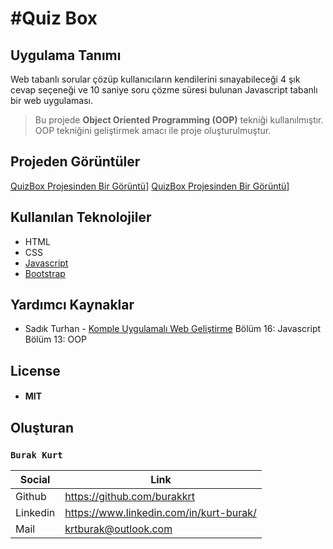 # #Quiz Box
## Uygulama Tanımı
Web tabanlı sorular çözüp kullanıcıların kendilerini sınayabileceği 4 şık cevap seçeneği ve 10 saniye soru çözme süresi
bulunan Javascript tabanlı bir web uygulaması.
> Bu projede **Object Oriented Programming (OOP)** tekniği kullanılmıştır.
> OOP tekniğini geliştirmek amacı ile proje oluşturulmuştur.
## Projeden Görüntüler
[QuizBox Projesinden Bir Görüntü](screenshootApp0.png)]
[QuizBox Projesinden Bir Görüntü](screenshootApp1.png)]
## Kullanılan Teknolojiler
- HTML
- CSS
- [Javascript](https://www.javascript.com)
- [Bootstrap](https://getbootstrap.com)
## Yardımcı Kaynaklar
- Sadık Turhan - [Komple Uygulamalı Web Geliştirme](https://www.udemy.com/course/komple-web-developer-kursu/) Bölüm 16: Javascript Bölüm 13: OOP
## License
- #### MIT
## Oluşturan
### `Burak Kurt`
| Social | Link |
| ------ | ------ |
| Github | https://github.com/burakkrt |
| Linkedin | https://www.linkedin.com/in/kurt-burak/ |
| Mail | krtburak@outlook.com |